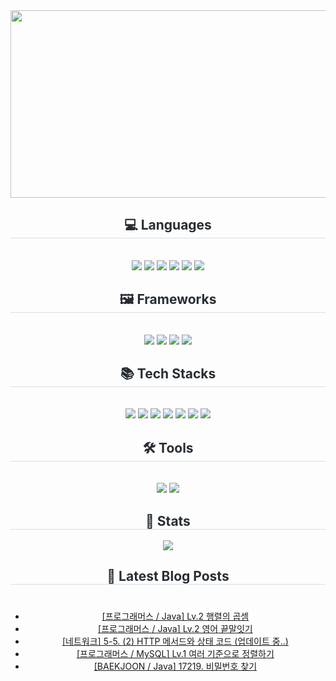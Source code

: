 

<div align= "center">
<a href="https://github.com/devxb/gitanimals">
<img
  src="https://render.gitanimals.org/farms/hellonaeunkim"
  width="600"
  height="300"
/>
</a>
 </div>

<div align= "center">
    <h2 style="border-bottom: 1px solid #d8dee4; color: #282d33;"> 💻 Languages </h2> <br>
    <div style="margin: 0 auto; text-align: center;" align= "center">
          <img src="https://img.shields.io/badge/Java-007396?style=for-the-badge&logo=Java&logoColor=white">
          <img src="https://img.shields.io/badge/Python-3776AB?style=for-the-badge&logo=Python&logoColor=white">
          <img src="https://img.shields.io/badge/Kotlin-0095D5?&style=for-the-badge&logo=kotlin&logoColor=white"/>
          <img src="https://img.shields.io/badge/HTML5-E34F26?style=for-the-badge&logo=HTML5&logoColor=white">
          <img src="https://img.shields.io/badge/CSS3-1572B6?style=for-the-badge&logo=CSS3&logoColor=white">
          <img src="https://img.shields.io/badge/JavaScript-F7DF1E?style=for-the-badge&logo=JavaScript&logoColor=white">
          </div>
    </div>

   <div align= "center">
    <h2 style="border-bottom: 1px solid #d8dee4; color: #282d33;"> 🖼️ Frameworks </h2> <br>
    <div style="margin: 0 auto; text-align: center;" align= "center">
          <img src="https://img.shields.io/badge/Spring-6DB33F?style=for-the-badge&logo=Spring&logoColor=white">
          <img src="https://img.shields.io/badge/springboot-6DB33F?style=for-the-badge&logo=springboot&logoColor=white">
          <img src="https://img.shields.io/badge/springsecurity-6DB33F?style=for-the-badge&logo=springsecurity&logoColor=white">
          <img src="https://img.shields.io/badge/Bootstrapap-7952B3?style=for-the-badge&logo=bootstrap&logoColor=white"/>
          </div>
    </div>


<div align= "center">
    <h2 style="border-bottom: 1px solid #d8dee4; color: #282d33;"> 📚 Tech Stacks </h2> <br>
    <div style="margin: 0 auto; text-align: center;" align= "center">
          <img src="https://img.shields.io/badge/MySQL-4479A1?style=for-the-badge&logo=MySQL&logoColor=white">
          <img src="https://img.shields.io/badge/Thymeleaf-005F0F?style=for-the-badge&logo=Thymeleaf&logoColor=white">
          <img src="https://img.shields.io/badge/pandas-%23150458.svg?style=for-the-badge&logo=pandas&logoColor=white">
          <img src="https://img.shields.io/badge/JUnit5-25A162?style=for-the-badge&logo=JUnit5&logoColor=white">
          <img src="https://img.shields.io/badge/Hibernate-59666C?style=for-the-badge&logo=Hibernate&logoColor=white">
          <img src="https://img.shields.io/badge/Docker-2496ED?style=for-the-badge&logo=Docker&logoColor=white">
          <img src="https://img.shields.io/badge/JSON-000000?style=for-the-badge&logo=json&logoColor=white"/>
          </div>


  <div align= "center">
    <h2 style="border-bottom: 1px solid #d8dee4; color: #282d33;"> 🛠️ Tools </h2> <br>
    <div style="margin: 0 auto; text-align: center;" align= "center">
          <img src="https://img.shields.io/badge/Git-F05032?style=for-the-badge&logo=Git&logoColor=white">
          <img src="https://img.shields.io/badge/GitHub-181717?style=for-the-badge&logo=GitHub&logoColor=white"/>
          </div>
    </div>


  <div align= "center">
    <h2 style="border-bottom: 1px solid #d8dee4; color: #282d33;"> 🏅 Stats </h2> <div align= "center">
        <img src="https://github-readme-stats.vercel.app/api/top-langs/?username=hellonaeunkim&layout=compact&bg_color=180,000000,&title_color=000000&text_color=000000"
          /> </div>
    </div>

<div align= "center">
    <h2 style="border-bottom: 1px solid #d8dee4; color: #282d33;"> 📕 Latest Blog Posts </h2>
    <div style="display: flex; flex-direction: column; align-items: center; margin: 20px auto;">
</div>


- [[프로그래머스 / Java] Lv.2 행렬의 곱셈](https://annovation.tistory.com/343)
- [[프로그래머스 / Java] Lv.2 영어 끝말잇기](https://annovation.tistory.com/342)
- [[네트워크] 5-5. (2) HTTP 메서드와 상태 코드 (업데이트 중..)](https://annovation.tistory.com/340)
- [[프로그래머스 / MySQL] Lv.1 여러 기준으로 정렬하기](https://annovation.tistory.com/339)
- [[BAEKJOON / Java] 17219. 비밀번호 찾기](https://annovation.tistory.com/338)

</div>
